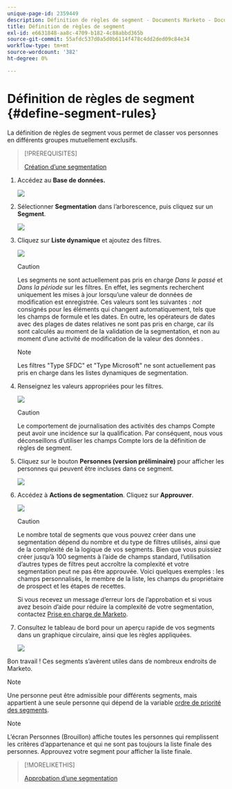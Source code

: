 ```yaml
---
unique-page-id: 2359449
description: Définition de règles de segment - Documents Marketo - Documentation du produit
title: Définition de règles de segment
exl-id: e6631848-aa8c-4709-b182-4c88abbd365b
source-git-commit: 55afdc537d0a5d0b6114f478c4dd2ded09c84e34
workflow-type: tm+mt
source-wordcount: '382'
ht-degree: 0%

---
```


# Définition de règles de segment {#define-segment-rules}

La définition de règles de segment vous permet de classer vos personnes en différents groupes mutuellement exclusifs.

>[!PREREQUISITES]
>
>[Création d’une segmentation](/help/marketo/product-docs/personalization/segmentation-and-snippets/segmentation/create-a-segmentation.md)

1. Accédez au **Base de données.**

   ![](assets/image2017-3-28-14-3a7-3a42.png)

1. Sélectionner **Segmentation** dans l’arborescence, puis cliquez sur un **Segment**.

   ![](assets/image2017-3-28-14-3a11-3a15.png)

1. Cliquez sur **Liste dynamique** et ajoutez des filtres.

   ![](assets/image2017-3-28-14-3a18-3a19.png)

   >[!CAUTION]
   >
   >Les segments ne sont actuellement pas pris en charge _Dans le passé_ et _Dans la période_  sur les filtres. En effet, les segments recherchent uniquement les mises à jour lorsqu’une valeur de données de modification est enregistrée. Ces valeurs sont les suivantes : _not_ consignés pour les éléments qui changent automatiquement, tels que les champs de formule et les dates. En outre, les opérateurs de dates avec des plages de dates relatives ne sont pas pris en charge, car ils sont calculés au moment de la validation de la segmentation, et non au moment d’une activité de modification de la valeur des données .

   >[!NOTE]
   >
   >Les filtres &quot;Type SFDC&quot; et &quot;Type Microsoft&quot; ne sont actuellement pas pris en charge dans les listes dynamiques de segmentation.

1. Renseignez les valeurs appropriées pour les filtres.

   ![](assets/image2017-3-28-14-3a18-3a33.png)

   >[!CAUTION]
   >
   >Le comportement de journalisation des activités des champs Compte peut avoir une incidence sur la qualification. Par conséquent, nous vous déconseillons d’utiliser les champs Compte lors de la définition de règles de segment.

1. Cliquez sur le bouton **Personnes (version préliminaire)** pour afficher les personnes qui peuvent être incluses dans ce segment.

   ![](assets/image2017-3-28-14-3a20-3a15.png)

1. Accédez à **Actions de segmentation**. Cliquez sur **Approuver**.

   ![](assets/image2014-9-15-11-3a36-3a7.png)

   >[!CAUTION]
   >
   >Le nombre total de segments que vous pouvez créer dans une segmentation dépend du nombre et du type de filtres utilisés, ainsi que de la complexité de la logique de vos segments. Bien que vous puissiez créer jusqu’à 100 segments à l’aide de champs standard, l’utilisation d’autres types de filtres peut accroître la complexité et votre segmentation peut ne pas être approuvée. Voici quelques exemples : les champs personnalisés, le membre de la liste, les champs du propriétaire de prospect et les étapes de recettes.
   >
   >Si vous recevez un message d’erreur lors de l’approbation et si vous avez besoin d’aide pour réduire la complexité de votre segmentation, contactez [Prise en charge de Marketo](https://nation.marketo.com/t5/Support/ct-p/Support).

1. Consultez le tableau de bord pour un aperçu rapide de vos segments dans un graphique circulaire, ainsi que les règles appliquées.

   ![](assets/image2014-9-15-11-3a36-3a19.png)

Bon travail ! Ces segments s’avèrent utiles dans de nombreux endroits de Marketo.

>[!NOTE]
>
>Une personne peut être admissible pour différents segments, mais appartient à une seule personne qui dépend de la variable [ordre de priorité des segments](/help/marketo/product-docs/personalization/segmentation-and-snippets/segmentation/segmentation-order-priority.md).

>[!NOTE]
>
>L’écran Personnes (Brouillon) affiche toutes les personnes qui remplissent les critères d’appartenance et qui ne sont pas toujours la liste finale des personnes. Approuvez votre segment pour afficher la liste finale.

>[!MORELIKETHIS]
>
>[Approbation d’une segmentation](/help/marketo/product-docs/personalization/segmentation-and-snippets/segmentation/approve-a-segmentation.md)
